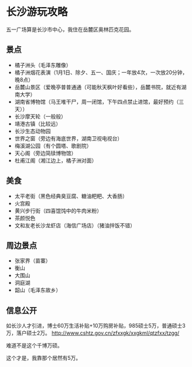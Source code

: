 # 长沙游玩攻略
五一广场算是长沙市中心，我住在岳麓区奥林匹克花园。
 
## 景点
- 橘子洲头（毛泽东雕像）
- 橘子洲烟花表演（1月1日、除夕、五一、国庆；一年放4次，一次放20分钟，晚8点）
- 岳麓山景区（爱晚亭普普通通（可能秋天枫叶好看些），岳麓书院，就近有湖南大学）
- 湖南省博物馆（马王堆干尸，周一闭馆，下午四点禁止进馆，最好预约（三天））
- 长沙摩天轮（一般般）
- 靖港古镇（比较远）
- 长沙生态动物园
- 世界之窗（旁边有海底世界，湖南卫视电视台）
- 梅溪湖公园（有个圆塔、歌剧院）
- 天心阁（旁边简牍博物馆）
- 杜甫江阁（湘江边上，橘子洲对面）

 
## 美食
- 太平老街（黑色经典臭豆腐、糖油粑粑、大香肠）
- 火宫殿
- 黄兴步行街（四喜馄饨中的牛肉米粉）
- 茶颜悦色
- 文和友老长沙龙虾店（海信广场店）（猪油拌饭不错）
 
## 周边景点
- 张家界（苗寨）
- 衡山
- 大围山
- 洞庭湖
- 韶山（毛泽东故乡）

## 信息公开
如长沙人才引进，博士60万生活补贴+10万购房补贴，985硕士5万，普通硕士3万，落户硕士2万。
http://www.cshtz.gov.cn/zfxxgk/xxgkml/qtzfxx/tzgg/

难道不是这个千博万硕。

这个才是，我靠那个居然有5万。





